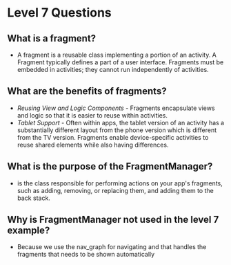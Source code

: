 # Level 7 Questions

## What is a fragment?

- A fragment is a reusable class implementing a portion of an activity. A Fragment typically defines a part of a user interface. Fragments must be embedded in activities; they cannot run independently of activities.

## What are the benefits of fragments?

* *Reusing View and Logic Components* - Fragments encapsulate views and logic so that it is easier to reuse within activities.
* *Tablet Support* - Often within apps, the tablet version of an activity has a substantially different layout from the phone version which is different from the TV version. Fragments enable device-specific activities to reuse shared elements while also having differences.

## What is the purpose of the FragmentManager?

- is the class responsible for performing actions on your app's fragments, such as adding, removing, or replacing them, and adding them to the back stack.

## Why is FragmentManager not used in the level 7 example?

- Because we use the nav_graph for navigating and that handles the fragments that needs to be shown automatically 

